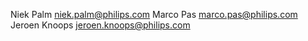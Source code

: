 Niek Palm <niek.palm@philips.com>
Marco Pas <marco.pas@philips.com>
Jeroen Knoops <jeroen.knoops@philips.com>
